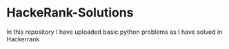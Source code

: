 # HackeRank-Solutions
In this repository I have uploaded basic python problems as I have solved in Hackerrank
